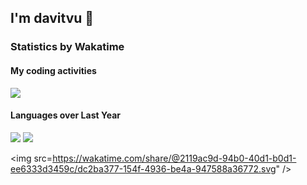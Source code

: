 ## I'm davitvu 👋

### Statistics by Wakatime

#### My coding activities
<img src="https://wakatime.com/share/@2119ac9d-94b0-40d1-b0d1-ee6333d3459c/371e3b23-54f7-4fe8-b17c-fd8420e44b6f.svg" />

#### Languages over Last Year
<img src="https://wakatime.com/share/@2119ac9d-94b0-40d1-b0d1-ee6333d3459c/68e0e595-17ef-4e50-a5bc-a91c1586d972.svg" />

<img src="https://wakatime.com/share/@2119ac9d-94b0-40d1-b0d1-ee6333d3459c/383bb6ae-1cac-480d-af76-ee348d019811.svg" />

<img src=https://wakatime.com/share/@2119ac9d-94b0-40d1-b0d1-ee6333d3459c/dc2ba377-154f-4936-be4a-947588a36772.svg" />

<!--
**intheplan/intheplan** is a ✨ _special_ ✨ repository because its `README.md` (this file) appears on your GitHub profile.

Here are some ideas to get you started:

- 🔭 I’m currently working on ...
- 🌱 I’m currently learning ...
- 👯 I’m looking to collaborate on ...
- 🤔 I’m looking for help with ...
- 💬 Ask me about ...
- 📫 How to reach me: ...
- 😄 Pronouns: ...
- ⚡ Fun fact: ...
-->
